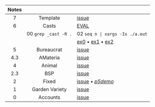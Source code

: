 Notes         |                             |   |
:-----------: | :-------------------------: | - |
7             | Template                    | [issue](https://github.com/nuoxoxo/cpp_modules_42/issues/103)
6             | Casts                       | [EVAL](https://github.com/nuoxoxo/cpp_modules_42/issues/104)
&nbsp;        | 00 `grep _cast -R .`        | 02 `seq n \| xargs -Ix ./a.out`
&nbsp;        |                             | [ex0](https://github.com/nuoxoxo/cpp_modules_42/issues/89) • [ex1](https://github.com/nuoxoxo/cpp_modules_42/issues/82) • [ex2](https://github.com/nuoxoxo/cpp_modules_42/issues/81) 
5             | Bureaucrat                  | [issue](https://github.com/nuoxoxo/cpp_modules_42/issues/69)
4.3           | AMateria                    | [issue](https://github.com/nuoxoxo/cpp_modules_42/issues/61)
4             | Animal                      | [issue](https://github.com/nuoxoxo/cpp_modules_42/issues/49)
2.3           | BSP                         | [issue](https://github.com/nuoxoxo/cpp_modules_42/issues/33)
2             | Fixed                       | [issue](https://github.com/nuoxoxo/cpp_modules_42/issues/26) • [_p5demo_](https://editor.p5js.org/nuoxoxo/sketches/WT-94Rgmm)
1             | Garden Variety              | [issue](https://github.com/nuoxoxo/cpp_modules_42/issues/25)
0             | Accounts                    | [issue](https://github.com/nuoxoxo/cpp_modules_42/issues/56)
